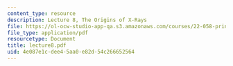 ```yaml
---
content_type: resource
description: Lecture 8, The Origins of X-Rays
file: https://ol-ocw-studio-app-qa.s3.amazonaws.com/courses/22-058-principles-of-medical-imaging-fall-2002/4e087e1cdee45aa0e82d54c266652564_lecture8.pdf
file_type: application/pdf
resourcetype: Document
title: lecture8.pdf
uid: 4e087e1c-dee4-5aa0-e82d-54c266652564
---
```


